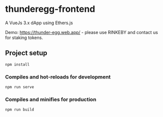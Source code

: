 # thunderegg-frontend

A VueJs 3.x dApp using Ethers.js

Demo: https://thunder-egg.web.app/ - please use RINKEBY and contact us for staking tokens.

## Project setup
```
npm install
```

### Compiles and hot-reloads for development
```
npm run serve
```

### Compiles and minifies for production
```
npm run build
```

